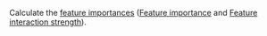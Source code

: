 
Calculate the [feature importances](../../../concepts/fstr.md) ([Feature importance](../../../concepts/output-data_feature-analysis_feature-importance.md) and [Feature interaction strength](../../../concepts/output-data_feature-analysis_feature-interaction-strength.md)).
